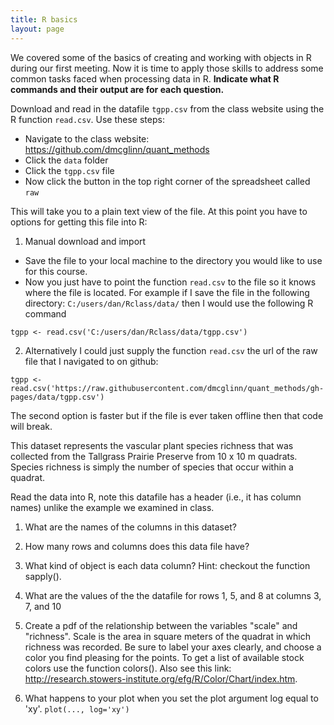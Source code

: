 ```yaml
---
title: R basics
layout: page
---
```


We covered some of the basics of creating and working with objects in R during
our first meeting. Now it is time to apply those skills to address some common
tasks faced when processing data in R. **Indicate what R commands and their
output are for each question.**

Download and read in the datafile `tgpp.csv` from the class
website using the R function `read.csv`. Use these steps:

* Navigate to the class website: https://github.com/dmcglinn/quant_methods
* Click the `data` folder
* Click the `tgpp.csv` file
* Now click the button in the top right corner of the spreadsheet called `raw`

This will take you to a plain text view of the file. At this point you have to options for getting this file into R:

1) Manual download and import

* Save the file to your local machine to the directory you would like to use for
this course. 
* Now you just have to point the function `read.csv` to the file so it knows where
the file is located. For example if I save the file in the following directory:
`C:/users/dan/Rclass/data/` then I would use the following R command

```
tgpp <- read.csv('C:/users/dan/Rclass/data/tgpp.csv')
```

2) Alternatively I could just supply the function `read.csv` the url of the raw 
file that I navigated to on github: 

```
tgpp <- read.csv('https://raw.githubusercontent.com/dmcglinn/quant_methods/gh-pages/data/tgpp.csv')
```

The second option is faster but if the file is ever taken offline then that code will break.

This dataset represents the vascular plant species richness that was
collected from the Tallgrass Prairie Preserve from 10 x 10 m quadrats. Species
richness is simply the number of species that occur within a quadrat. 

Read the data into R, note this datafile has a header (i.e., it has column
names) unlike the example we examined in class.  

1. What are the names of the columns in this dataset?

2. How many rows and columns does this data file have?

3. What kind of object is each data column? Hint: checkout the function sapply().

4. What are the values of the the datafile for rows 1, 5, and 8 at columns 3, 
7, and 10

5. Create a pdf of the relationship between the variables "scale" and "richness". 
Scale is the area in square meters of the quadrat in which richness was
recorded. Be sure to label your axes clearly, and choose a color you find
pleasing for the points. To get a list of available stock colors use the
function colors(). Also see this link: 
<http://research.stowers-institute.org/efg/R/Color/Chart/index.htm>.

6. What happens to your plot when you set the plot argument log equal to 'xy'.
`plot(..., log='xy')`






